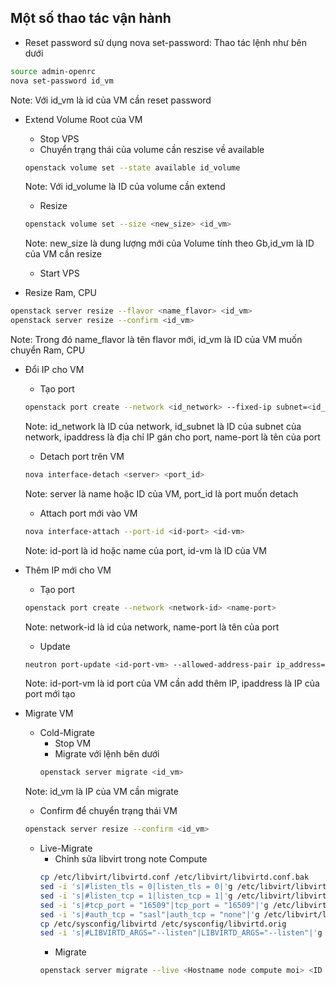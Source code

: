 ## Một số thao tác vận hành

- Reset password sử dụng nova set-password: Thao tác lệnh như bên dưới
```sh
source admin-openrc
nova set-password id_vm
```
Note: Với id_vm là id của VM cần reset password

- Extend Volume Root của VM
  - Stop VPS
  - Chuyển trạng thái của volume cần reszise về available
  ```sh
  openstack volume set --state available id_volume
  ```
  Note: Với id_volume là ID của volume cần extend
  - Resize
  ```sh
  openstack volume set --size <new_size> <id_vm>
  ```
  Note: new_size là dung lượng mới của Volume tính theo Gb,id_vm là ID của VM cần resize
  - Start VPS

- Resize Ram, CPU
```sh
openstack server resize --flavor <name_flavor> <id_vm>
openstack server resize --confirm <id_vm>
```
Note: Trong đó name_flavor là tên flavor mới, id_vm là ID của VM muốn chuyển Ram, CPU

- Đổi IP cho VM
  - Tạo port
  ```sh
  openstack port create --network <id_network> --fixed-ip subnet=<id_subnet>,ip-address=<ipaddress> <name-port>
  ```
  Note: id_network là ID của network, id_subnet là ID của subnet của network, ipaddress là địa chỉ IP gán cho port, name-port là tên của port
  - Detach port trên VM
  ```sh
  nova interface-detach <server> <port_id>
  ```
  Note: server là name hoặc ID của VM, port_id là port muốn detach
  - Attach port mới vào VM
  ```sh
  nova interface-attach --port-id <id-port> <id-vm>
  ```
  Note: id-port là id hoặc name của port, id-vm là ID của VM
  
- Thêm IP mới cho VM
  - Tạo port
  ```sh
  openstack port create --network <network-id> <name-port>
  ```
  Note: network-id là id của network, name-port là tên của port
  - Update
  ```sh
  neutron port-update <id-port-vm> --allowed-address-pair ip_address=<ipaddress>
  ```
  Note: id-port-vm là id port của VM cần add thêm IP, ipaddress là IP của port mới tạo
  
- Migrate VM
  - Cold-Migrate
    - Stop VM
	- Migrate với lệnh bên dưới
	```sh
	openstack server migrate <id_vm>
	```
  Note: id_vm là IP của VM cần migrate
    - Confirm để chuyển trạng thái VM
	```sh
	openstack server resize --confirm <id_vm>
	```
	
  - Live-Migrate
    - Chỉnh sửa libvirt trong note Compute
	```sh
	cp /etc/libvirt/libvirtd.conf /etc/libvirt/libvirtd.conf.bak
    sed -i 's|#listen_tls = 0|listen_tls = 0|'g /etc/libvirt/libvirtd.conf
    sed -i 's|#listen_tcp = 1|listen_tcp = 1|'g /etc/libvirt/libvirtd.conf
    sed -i 's|#tcp_port = "16509"|tcp_port = "16509"|'g /etc/libvirt/libvirtd.conf
    sed -i 's|#auth_tcp = "sasl"|auth_tcp = "none"|'g /etc/libvirt/libvirtd.conf
    cp /etc/sysconfig/libvirtd /etc/sysconfig/libvirtd.orig 
    sed -i 's|#LIBVIRTD_ARGS="--listen"|LIBVIRTD_ARGS="--listen"|'g /etc/sysconfig/libvirtd
	```
	- Migrate
	```sh
	openstack server migrate --live <Hostname node compute moi> <ID VM se Migrate>
	```
	


  
